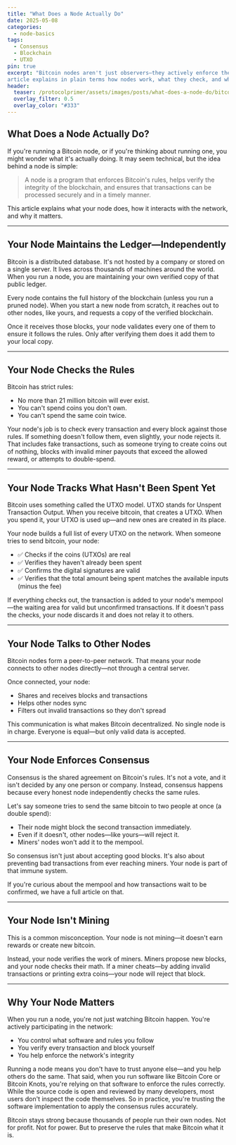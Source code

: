 ```yaml
---
title: "What Does a Node Actually Do"
date: 2025-05-08
categories:
  - node-basics
tags:
  - Consensus
  - Blockchain
  - UTXO
pin: true
excerpt: "Bitcoin nodes aren't just observers—they actively enforce the rules of the network. This 
article explains in plain terms how nodes work, what they check, and why they matter."
header:
  teaser: /protocolprimer/assets/images/posts/what-does-a-node-do/bitcoin-nodes.png
  overlay_filter: 0.5
  overlay_color: "#333"
---
```


## What Does a Node Actually Do?

If you're running a Bitcoin node, or if you're thinking about running one, you might wonder what it's actually doing. It may seem technical, but the idea behind a node is simple:

> A node is a program that enforces Bitcoin's rules, helps verify the integrity of the blockchain, and ensures that transactions can be processed securely and in a timely manner.

This article explains what your node does, how it interacts with the network, and why it matters.

---

## Your Node Maintains the Ledger—Independently

Bitcoin is a distributed database. It's not hosted by a company or stored on a single server. It lives across thousands of machines around the world. When you run a node, you are maintaining your own verified copy of that public ledger.

Every node contains the full history of the blockchain (unless you run a pruned node). When you start a new node from scratch, it reaches out to other nodes, like yours, and requests a copy of the verified blockchain.

Once it receives those blocks, your node validates every one of them to ensure it follows the rules. Only after verifying them does it add them to your local copy.

---

## Your Node Checks the Rules

Bitcoin has strict rules:
- No more than 21 million bitcoin will ever exist.
- You can't spend coins you don't own.
- You can't spend the same coin twice.

Your node's job is to check every transaction and every block against those rules. If something doesn't follow them, even slightly, your node rejects it. That includes fake transactions, such as someone trying to create coins out of nothing, blocks with invalid miner payouts that exceed the allowed reward, or attempts to double-spend.

---

## Your Node Tracks What Hasn't Been Spent Yet

Bitcoin uses something called the UTXO model. UTXO stands for Unspent Transaction Output. When you receive bitcoin, that creates a UTXO. When you spend it, your UTXO is used up—and new ones are created in its place.

Your node builds a full list of every UTXO on the network. When someone tries to send bitcoin, your node:
- ✅ Checks if the coins (UTXOs) are real
- ✅ Verifies they haven't already been spent
- ✅ Confirms the digital signatures are valid
- ✅ Verifies that the total amount being spent matches the available inputs (minus the fee)

If everything checks out, the transaction is added to your node's mempool—the waiting area for valid but unconfirmed transactions. If it doesn't pass the checks, your node discards it and does not relay it to others.

---

## Your Node Talks to Other Nodes

Bitcoin nodes form a peer-to-peer network. That means your node connects to other nodes directly—not through a central server.

Once connected, your node:
- Shares and receives blocks and transactions
- Helps other nodes sync
- Filters out invalid transactions so they don't spread

This communication is what makes Bitcoin decentralized. No single node is in charge. Everyone is equal—but only valid data is accepted.

---

## Your Node Enforces Consensus

Consensus is the shared agreement on Bitcoin's rules. It's not a vote, and it isn't decided by any one person or company. Instead, consensus happens because every honest node independently checks the same rules.

Let's say someone tries to send the same bitcoin to two people at once (a double spend):
- Their node might block the second transaction immediately.
- Even if it doesn't, other nodes—like yours—will reject it.
- Miners' nodes won't add it to the mempool.

So consensus isn't just about accepting good blocks. It's also about preventing bad transactions from ever reaching miners. Your node is part of that immune system.

If you're curious about the mempool and how transactions wait to be confirmed, we have a full article on that.

---

## Your Node Isn't Mining

This is a common misconception. Your node is not mining—it doesn't earn rewards or create new bitcoin.

Instead, your node verifies the work of miners. Miners propose new blocks, and your node checks their math. If a miner cheats—by adding invalid transactions or printing extra coins—your node will reject that block.

---

## Why Your Node Matters

When you run a node, you're not just watching Bitcoin happen. You're actively participating in the network:
- You control what software and rules you follow
- You verify every transaction and block yourself
- You help enforce the network's integrity

Running a node means you don't have to trust anyone else—and you help others do the same. That said, when you run software like Bitcoin Core or Bitcoin Knots, you're relying on that software to enforce the rules correctly. While the source code is open and reviewed by many developers, most users don't inspect the code themselves. So in practice, you're trusting the software implementation to apply the consensus rules accurately.

Bitcoin stays strong because thousands of people run their own nodes. Not for profit. Not for power. But to preserve the rules that make Bitcoin what it is.
